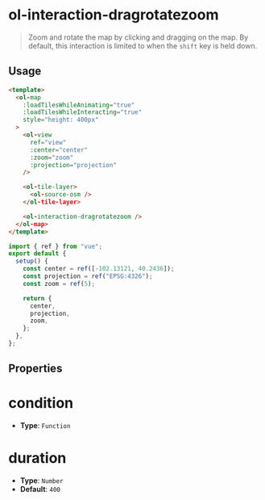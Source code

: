 # ol-interaction-dragrotatezoom

> Zoom and rotate the map by clicking and dragging on the map. By default, this interaction is limited to when the `shift` key is held down.

<script setup>
import DragRotateZoomDemo from "@demos/DragRotateZoomDemo.vue"
</script>

<ClientOnly>
<DragRotateZoomDemo/>
</ClientOnly>

## Usage

```html
<template>
  <ol-map
    :loadTilesWhileAnimating="true"
    :loadTilesWhileInteracting="true"
    style="height: 400px"
  >
    <ol-view
      ref="view"
      :center="center"
      :zoom="zoom"
      :projection="projection"
    />

    <ol-tile-layer>
      <ol-source-osm />
    </ol-tile-layer>

    <ol-interaction-dragrotatezoom />
  </ol-map>
</template>
```

```js
import { ref } from "vue";
export default {
  setup() {
    const center = ref([-102.13121, 40.2436]);
    const projection = ref("EPSG:4326");
    const zoom = ref(5);

    return {
      center,
      projection,
      zoom,
    };
  },
};
```

## Properties

# condition

- **Type**: `Function`

# duration

- **Type**: `Number`
- **Default**: `400`

